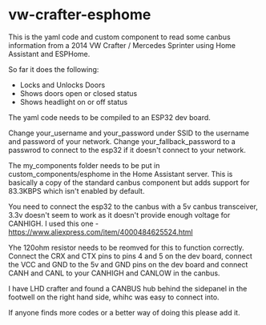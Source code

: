 # vw-crafter-esphome

This is the yaml code and custom component to read some canbus information from a 2014 VW Crafter / Mercedes Sprinter using Home Assistant and ESPHome.

So far it does the following:

* Locks and Unlocks Doors
* Shows doors open or closed status
* Shows headlight on or off status

The yaml code needs to be compiled to an ESP32 dev board.

Change your_username and your_password under SSID to the username and password of your network. Change your_fallback_password to a passwrod to connect to the esp32 if it doesn't connect to your network.

The my_components folder needs to be put in custom_components/esphome in the Home Assistant server. This is basically a copy of the standard canbus component but adds support for 83.3KBPS which isn't enabled by default.

You need to connect the esp32 to the canbus with a 5v canbus transceiver, 3.3v doesn't seem to work as it doesn't provide enough voltage for CANHIGH. I used this one - https://www.aliexpress.com/item/4000484625524.html

Yhe 120ohm resistor needs to be reomved for this to function correctly. Connect the CRX and CTX pins to pins 4 and 5 on the dev board, connect the VCC and GND to the 5v and GND pins on the dev board and connect CANH and CANL to your CANHIGH and CANLOW in the canbus. 

I have LHD crafter and found a CANBUS hub behind the sidepanel in the footwell on the right hand side, whihc was easy to connect into.

If anyone finds more codes or a better way of doing this please add it.
